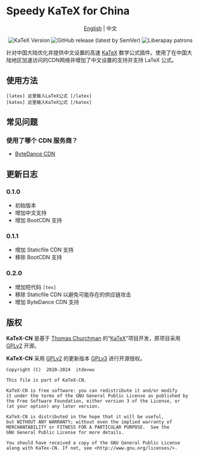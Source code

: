 # Speedy KaTeX for China

<div align="center">

[English](README.md) | 中文

![KaTeX Version](https://img.shields.io/badge/KaTeX-v0.13.2-blue)
![GitHub release (latest by SemVer)](https://img.shields.io/github/downloads/itdevwu/KaTeX-CN/latest/total?sort=semver)
![Liberapay patrons](https://img.shields.io/liberapay/patrons/itdevwu)

</div>

针对中国大陆优化并提供中文设置的高速 [KaTeX](https://katex.org) 数学公式插件。使用了在中国大陆地区加速访问的CDN网络并增加了中文设置的支持并支持 LaTeX 公式。

## 使用方法

```text
[latex] 这里输入LaTeX公式 [/latex]
[katex] 这里输入KaTeX公式 [/katex]
```

## 常见问题

### 使用了哪个 CDN 服务商？

* [ByteDance CDN](https://cdn.bytedance.com)

## 更新日志

### 0.1.0

* 初始版本
* 增加中文支持
* 增加 BootCDN 支持

### 0.1.1

* 增加 Staticfile CDN 支持
* 移除 BootCDN 支持

### 0.2.0

* 增加短代码 `[tex]`
* 移除 Staticfile CDN 以避免可能存在的供应链攻击
* 增加 ByteDance CDN 支持

## 版权

**KaTeX-CN** 是基于 [Thomas Churchman](https://churchman.nl) 的“[KaTeX](https://wordpress.org/plugins/katex)”项目开发，原项目采用 [GPLv2](https://opensource.org/licenses/GPL-2.0) 开源。

**KaTeX-CN** 采用 [GPLv2](https://opensource.org/licenses/GPL-2.0) 的更新版本 [GPLv3](https://opensource.org/licenses/GPL-3.0) 进行开源授权。

```text
Copyright (C)  2020-2024  itdevwu

This file is part of KaTeX-CN.

KaTeX-CN is free software: you can redistribute it and/or modify
it under the terms of the GNU General Public License as published by
the Free Software Foundation, either version 3 of the License, or 
(at your option) any later version.

KaTeX-CN is distributed in the hope that it will be useful,
but WITHOUT ANY WARRANTY; without even the implied warranty of
MERCHANTABILITY or FITNESS FOR A PARTICULAR PURPOSE.  See the
GNU General Public License for more details.

You should have received a copy of the GNU General Public License
along with KaTex-CN. If not, see <http://www.gnu.org/licenses/>.
```
